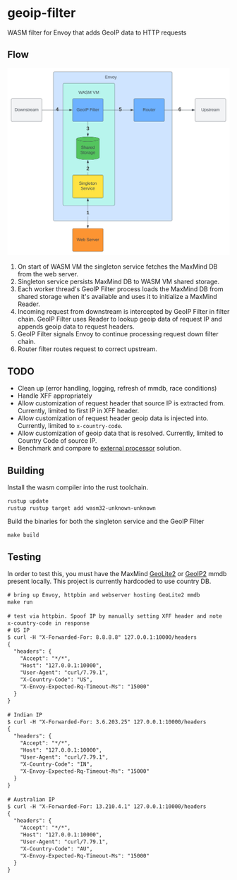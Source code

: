 # geoip-filter
WASM filter for Envoy that adds GeoIP data to HTTP requests

## Flow
![GeoIP Flow Diagram](./assets/geoip-flow.svg)

1. On start of WASM VM the singleton service fetches the MaxMind DB from the web server.
2. Singleton service persists MaxMind DB to WASM VM shared storage.
3. Each worker thread's GeoIP Filter process loads the MaxMind DB from shared storage when it's available and uses it to initialize a MaxMind Reader.
4. Incoming request from downstream is intercepted by GeoIP Filter in filter chain.  GeoIP Filter uses Reader to lookup geoip data of request IP and appends geoip data to request headers.
5. GeoIP Filter signals Envoy to continue processing request down filter chain.
6. Router filter routes request to correct upstream.

## TODO

* Clean up (error handling, logging, refresh of mmdb, race conditions)
* Handle XFF appropriately
* Allow customization of request header that source IP is extracted from. Currently, limited to first IP in XFF header.
* Allow customization of request header geoip data is injected into. Currently, limited to `x-country-code`.
* Allow customization of geoip data that is resolved. Currently, limited to Country Code of source IP.
* Benchmark and compare to [external processor](https://github.com/mburtless/geoip-processor) solution.

## Building

Install the wasm compiler into the rust toolchain.
```shell
rustup update
rustup rustup target add wasm32-unknown-unknown
```
Build the binaries for both the singleton service and the GeoIP Filter
```shell
make build
```

## Testing

In order to test this, you must have the MaxMind [GeoLite2](http://dev.maxmind.com/geoip/geoip2/geolite2/) or
[GeoIP2](http://www.maxmind.com/en/geolocation_landing) mmdb present locally.  This project is currently hardcoded 
to use country DB.

```shell
# bring up Envoy, httpbin and webserver hosting GeoLite2 mmdb
make run

# test via httpbin. Spoof IP by manually setting XFF header and note x-country-code in response
# US IP
$ curl -H "X-Forwarded-For: 8.8.8.8" 127.0.0.1:10000/headers
{
  "headers": {
    "Accept": "*/*",
    "Host": "127.0.0.1:10000",
    "User-Agent": "curl/7.79.1",
    "X-Country-Code": "US",
    "X-Envoy-Expected-Rq-Timeout-Ms": "15000"
  }
}

# Indian IP
$ curl -H "X-Forwarded-For: 3.6.203.25" 127.0.0.1:10000/headers
{
  "headers": {
    "Accept": "*/*",
    "Host": "127.0.0.1:10000",
    "User-Agent": "curl/7.79.1",
    "X-Country-Code": "IN",
    "X-Envoy-Expected-Rq-Timeout-Ms": "15000"
  }
}

# Australian IP
$ curl -H "X-Forwarded-For: 13.210.4.1" 127.0.0.1:10000/headers
{
  "headers": {
    "Accept": "*/*",
    "Host": "127.0.0.1:10000",
    "User-Agent": "curl/7.79.1",
    "X-Country-Code": "AU",
    "X-Envoy-Expected-Rq-Timeout-Ms": "15000"
  }
}
```
